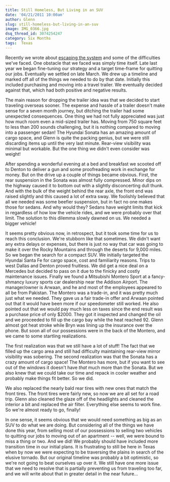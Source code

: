 ```yaml
---
title: Still Homeless, But Living in an SUV
date: '04/21/2011 10:00am'
author: Glenn
slug: still-homeless-but-living-in-an-suv
image: IMG_0366.jpg
dsq_thread_id: 3074254247
category: Six Months
tags:  Texas
---
```

Recently we wrote about [escaping the system][1] and some of the difficulties we've faced. One obstacle that we faced was simply time itself. Late last year we began fine-tuning our strategy and a target time-frame for quitting our jobs. Eventually we settled on late March. We drew up a timeline and marked off all of the things we needed to do by that date. Initially this included purchasing and moving into a travel trailer. We eventually decided against that, which had both positive and negative results.

The main reason for dropping the trailer idea was that we decided to start traveling overseas sooner. The expense and hassle of a trailer doesn't make sense for a seven month journey, but ditching the trailer had some unexpected consequences. One thing we had not fully appreciated was just how much room even a mid-sized trailer has. Moving from 750 square feet to less than 200 sounds challenging, but it is nothing compared to moving into a passenger sedan! The Hyundai Sonata has an amazing amount of cargo space, and Glenn is quite the packing genius, but we were still discarding items up until the very last minute. Rear-view visibility was minimal but workable. But the one thing we didn't even consider was weight!

After spending a wonderful evening at a bed and breakfast we scooted off to Denton to deliver a gun and some proofreading work in exchange for money. But on the drive up a couple of things became obvious. First, the rear suspension in the Sonata was almost fully compressed. Minor dips on the highway caused it to bottom out with a slightly disconcerting dull thunk. And with the bulk of the weight behind the rear axle, the front end was raised slightly and this caused a lot of extra sway. We foolishly believed that all we needed was some beefier suspension, but in fact no one makes those for sedans. And why would they? Sedans have weight limits that kick in regardless of how low the vehicle rides, and we were probably over that limit. The solution to this dilemma slowly dawned on us. We needed a bigger vehicle!

It seems pretty obvious now, in retrospect, but it took some time for us to reach this conclusion. We're stubborn like that sometimes. We didn't want any extra delays or expenses, but there is just no way that car was going to make it over the Rocky Mountains and through the deserts for 9,000 miles. So we began the search for a compact SUV. We initially targeted the Hyundai Santa Fe for cargo space, cost and familiarity reasons. Trips to west Dallas and Denton proved fruitless. We did get a nice deal on a Mercedes but decided to pass on it due to the finicky and costly maintenance issues. Finally we found a Mitsubishi Montero Sport at a fancy-shmancy luxury sports car dealership near the Addison Airport. The manager/owner is Arwaan, and he and most of the employees appeared to all be from Pakistan. The Montero was a trade-in, and it was pretty much just what we needed. They gave us a fair trade-in offer and Arwaan pointed out that it would have been more if our speedometer still worked. He also pointed out that we would pay much less on taxes since the end result was a purchase price of only $2000. They got it inspected and changed the oil and we proceeded to fill up the cargo bay while the heat reached 92. Glenn almost got heat stroke while Bryn was lining up the insurance over the phone. But soon all of our possessions were in the back of the Montero, and we came to some startling realizations.

The first realization was that we still have a lot of stuff! The fact that we filled up the cargo area and still had difficulty maintaining rear-view mirror visibility was sobering. The second realization was that the Sonata has a crazy amount of cargo space! The Montero has more, but if you want to see out of the windows it doesn't have _that_ much more than the Sonata. But we also knew that we could take our time and repack in cooler weather and probably make things fit better. So we did.

We also replaced the nearly bald rear tires with new ones that match the front tires. The front tires were fairly new, so now we are all set for a road trip. Glenn also cleaned the glaze off of the headlights and cleaned the interior a bit and replaced the air filter. Everything else seems to work fine. So we're almost ready to go, finally!

In one sense, it seems obvious that we would need something as big as an SUV to do what we are doing. But considering all of the things we have done this year, from selling most of our possessions to selling two vehicles to quitting our jobs to moving out of an apartment -- well, we were bound to miss a thing or two. And we did! We probably should have included more transition time in our initial plans. It is frustrating to still be here in Texas when by now we were expecting to be traversing the plains in search of the elusive tornado. But our original timeline was probably a bit optimistic, so we're not going to beat ourselves up over it. We still have one more issue that we need to resolve that is partially preventing us from traveling too far, and we will write about that in greater detail in the near future...

[1]: /escaping-system